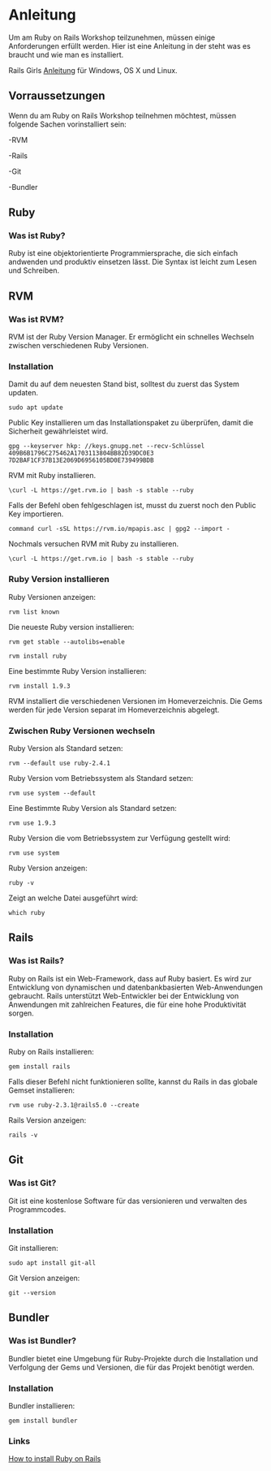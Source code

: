 # Anleitung

Um am Ruby on Rails Workshop teilzunehmen, müssen einige Anforderungen erfüllt werden.
Hier ist eine Anleitung in der steht was es braucht und wie man es installiert.

Rails Girls [Anleitung](http://railsgirlshh.github.io/install) für Windows, OS X und Linux.

## Vorraussetzungen

Wenn du am Ruby on Rails Workshop teilnehmen möchtest, müssen folgende Sachen vorinstalliert sein:

-RVM

-Rails

-Git

-Bundler

## Ruby

### Was ist Ruby?

Ruby ist eine objektorientierte Programmiersprache, die sich einfach andwenden und produktiv einsetzen lässt.
Die Syntax ist leicht zum Lesen und Schreiben.

## RVM

### Was ist RVM?

RVM ist der Ruby Version Manager.
Er ermöglicht ein schnelles Wechseln zwischen verschiedenen Ruby Versionen.

### Installation

Damit du auf dem neuesten Stand bist, solltest du zuerst das System updaten.

`sudo apt update`

Public Key installieren um das Installationspaket zu überprüfen, damit die Sicherheit gewährleistet wird.

`gpg --keyserver hkp: //keys.gnupg.net --recv-Schlüssel 409B6B1796C275462A1703113804BB82D39DC0E3 7D2BAF1CF37B13E2069D6956105BD0E739499BDB`

RVM mit Ruby installieren.

`\curl -L https://get.rvm.io | bash -s stable --ruby`

Falls der Befehl oben fehlgeschlagen ist, musst du zuerst noch den Public Key importieren.

`command curl -sSL https://rvm.io/mpapis.asc | gpg2 --import -`

Nochmals versuchen RVM mit Ruby zu installieren.

`\curl -L https://get.rvm.io | bash -s stable --ruby`

### Ruby Version installieren

Ruby Versionen anzeigen:

`rvm list known`

Die neueste Ruby version installieren:

`rvm get stable --autolibs=enable`

`rvm install ruby`

Eine bestimmte Ruby Version installieren:

`rvm install 1.9.3`

RVM installiert die verschiedenen Versionen im Homeverzeichnis.
Die Gems werden für jede Version separat im Homeverzeichnis abgelegt.

### Zwischen Ruby Versionen wechseln

Ruby Version als Standard setzen:

`rvm --default use ruby-2.4.1`

Ruby Version vom Betriebssystem als Standard setzen:

`rvm use system --default`

Eine Bestimmte Ruby Version als Standard setzen:

`rvm use 1.9.3`

Ruby Version die vom Betriebssystem zur Verfügung gestellt wird:

`rvm use system`

Ruby Version anzeigen:

`ruby -v`

Zeigt an welche Datei ausgeführt wird:

`which ruby`

## Rails

### Was ist Rails?

Ruby on Rails ist ein Web-Framework, dass auf Ruby basiert. Es wird zur Entwicklung von dynamischen und datenbankbasierten Web-Anwendungen gebraucht. Rails unterstützt Web-Entwickler bei der Entwicklung von Anwendungen mit zahlreichen Features, die für eine hohe Produktivität sorgen.

### Installation

Ruby on Rails installieren:

`gem install rails`

Falls dieser Befehl nicht funktionieren sollte, kannst du Rails in das globale Gemset installieren:

`rvm use ruby-2.3.1@rails5.0 --create`

Rails Version anzeigen:

`rails -v`

## Git

### Was ist Git?

Git ist eine kostenlose Software für das versionieren und verwalten des Programmcodes.

### Installation

Git installieren:

`sudo apt install git-all`

Git Version anzeigen:

`git --version`

## Bundler

### Was ist Bundler?

Bundler bietet eine Umgebung für Ruby-Projekte durch die Installation und Verfolgung der Gems und Versionen, die für das Projekt benötigt werden.

### Installation

Bundler installieren:

`gem install bundler`

### Links

[How to install Ruby on Rails](http://railsapps.github.io/installrubyonrails-ubuntu.html)
